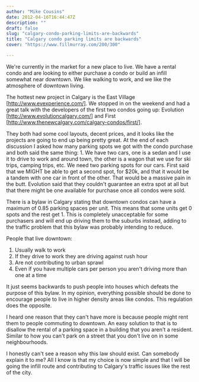 ```yaml
---
author: "Mike Cousins"
date: 2012-04-16T16:44:47Z
description: ""
draft: false
slug: "calgary-condo-parking-limits-are-backwards"
title: "Calgary condo parking limits are backwards"
cover: "https://www.fillmurray.com/200/300"

---
```


We're currently in the market for a new place to live. We have a rental condo
and are looking to either purchase a condo or build an infill somewhat near
downtown. We like walking to work, and we like the atmosphere of downtown
living.

The hottest new project in Calgary is the East Village
[http://www.evexperience.com/]. We stopped in on the weekend and had a great
talk with the developers of the first two condos going up: Evolution
[http://www.evolutioncalgary.com/]  and First
[http://www.thenewcalgary.com/calgary-condos/first/].

They both had some cool layouts, decent prices, and it looks like the projects
are going to end up being pretty great. At the end of each discussion I asked
how many parking spots we got with the condo purchase and both said the same
thing: 1. We have two cars, one is a sedan and I use it to drive to work and
around town, the other is a wagon that we use for ski trips, camping trips, etc.
We need two parking spots for our cars. First said that we MIGHT be able to get
a second spot, for $20k, and that it would be a tandem with one car in front of
the other. That would be a massive pain in the butt. Evolution said that they
couldn't guarantee an extra spot at all but that there might be one available
for purchase once all condos were sold.

There is a bylaw in Calgary stating that downtown condos can have a maximum of
0.85 parking spaces per unit. This means that some units get 0 spots and the
rest get 1. This is completely unacceptable for some purchasers and will end up
driving them to the suburbs instead, adding to the traffic problem that this
bylaw was probably intending to reduce.

People that live downtown:

 1. Usually walk to work
 2. If they drive to work they are driving against rush hour
 3. Are not contributing to urban sprawl
 4. Even if you have multiple cars per person you aren't driving more than one
    at a time

It just seems backwards to push people into houses which defeats the purpose of
this bylaw. In my opinion, everything possible should be done to encourage
people to live in higher density areas like condos. This regulation does the
opposite.

I heard one reason that they can't have more is because people might rent them
to people commuting to downtown. An easy solution to that is to disallow the
rental of a parking space in a building that you aren't a resident. Similar to
how you can't park on a street that you don't live on in some neighbourhoods.

I honestly can't see a reason why this law should exist. Can somebody explain it
to me? All I know is that my choice is now simple and that I will be going the
infill route and contributing to Calgary's traffic issues like the rest of the
city.